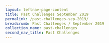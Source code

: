 ```yaml
---
layout: leftnav-page-content
title: Past Challenges September 2019
permalink: /past-challenges-sep-2019/
breadcrumb: Past Challenges / September 2019
collection_name: past-challenges
second_nav_title: Past Challenges
---
```

